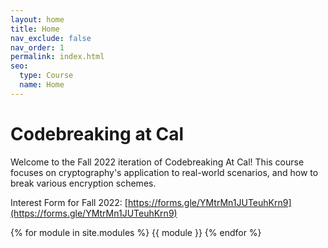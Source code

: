 ```yaml
---
layout: home
title: Home
nav_exclude: false
nav_order: 1
permalink: index.html
seo:
  type: Course
  name: Home
---
```


# Codebreaking at Cal

Welcome to the Fall 2022 iteration of Codebreaking At Cal! This course focuses on cryptography's application to real-world scenarios, and how to break various encryption schemes. 

Interest Form for Fall 2022: [https://forms.gle/YMtrMn1JUTeuhKrn9](https://forms.gle/YMtrMn1JUTeuhKrn9)

{% for module in site.modules %}
{{ module }}
{% endfor %}

